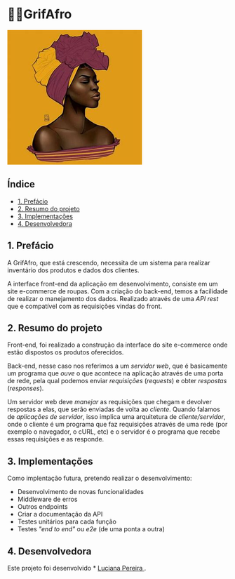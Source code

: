 # ✊🏾GrifAfro

![img](./Logo.jfif)

## Índice

* [1. Prefácio](#1-prefácio)
* [2. Resumo do projeto](#2-resumo-do-projeto)
* [3. Implementações](#4-implementações)
* [4. Desenvolvedora](#5-desenvolvedora)

## 1. Prefácio

A GrifAfro, que está crescendo, necessita de um
sistema para realizar inventário dos produtos e dados dos clientes.

A interface front-end da aplicação em desenvolvimento, consiste em um site e-commerce de roupas.
Com a criação do back-end, temos a facilidade de realizar o manejamento dos dados. Realizado através
de uma _API rest_ que e compatível com as requisições vindas do front.

## 2. Resumo do projeto

Front-end, foi realizado a construção da interface do site e-commerce onde estão dispostos os produtos oferecidos.

Back-end, nesse caso nos referimos a um _servidor web_, que é basicamente
um programa que _ouve_ o que acontece na aplicação através de uma porta de rede,
pela qual podemos enviar _requisições_ (_requests_) e obter _respostas_ (_responses_).

Um servidor web deve _manejar_ as requisições que chegam e devolver respostas a elas,
que serão enviadas de volta ao _cliente_. Quando falamos de _aplicações de servidor_,
isso implica uma arquitetura de _cliente/servidor_, onde o cliente é um programa
que faz requisições através de uma rede (por exemplo o navegador, o cURL, etc)
e o servidor é o programa que recebe essas requisições e as responde.

## 3. Implementações
Como implentação futura, pretendo realizar o desenvolvimento: 
* Desenvolvimento de novas funcionalidades
* Middleware de erros
* Outros endpoints
* Criar a documentação da API
* Testes unitários para cada função
* Testes _"end to end"_ ou _e2e_ (de uma ponta a outra)

## 4. Desenvolvedora

Este projeto foi desenvolvido * [Luciana Pereira ](https://github.com/luciana-pereira).
